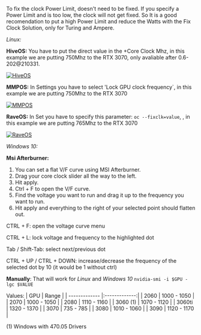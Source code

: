 To fix the clock Power Limit, doesn't need to be fixed. If you specify a Power Limit and is too low, the clock will not get fixed. So It is a good recomendation to put a high Power Limit and reduce the Watts with the Fix Clock Solution, only for Turing and Ampere.

_Linux:_

**HiveOS:** You have to put the direct value in the +Core Clock Mhz, in this example we are putting 750Mhz to the RTX 3070, only avaliable after 0.6-202@210331.

<a href="https://ibb.co/4SnJJxs"><img src="https://i.ibb.co/YdFbbGD/HiveOS.jpg" alt="HiveOS" border="0"></a>

**MMPOS:** In Settings you have to select 'Lock GPU clock frequency`, in this example we are putting 750Mhz to the RTX 3070

<a href="https://ibb.co/2ybwzMv"><img src="https://i.ibb.co/s2BhT1K/MMPOS.jpg" alt="MMPOS" border="0"></a>

**RaveOS:** In Set you have to specify this parameter: `oc --fixclk=value`, , in this example we are putting 765Mhz to the RTX 3070

<a href="https://ibb.co/zFBSNQP"><img src="https://i.ibb.co/m02HSbh/RaveOS.jpg" alt="RaveOS" border="0"></a>

_Windows 10:_

**Msi Afterburner:**
1. You can set a flat V/F curve using MSI Afterburner.
1. Drag your core clock slider all the way to the left.
1. Hit apply.
1. Ctrl + F to open the V/F curve.
1. Find the voltage you want to run and drag it up to the frequency you want to run.
1. Hit apply and everything to the right of your selected point should flatten out.

CTRL + F: open the voltage curve menu

CTRL + L: lock voltage and frequency to the highlighted dot

Tab / Shift-Tab: select next/previous dot

CTRL + UP / CTRL + DOWN: increase/decrease the frequency of the selected dot by 10 (it would be 1 without ctrl)

**Manually**: That will work for _Linux_ and _Windows 10_ `nvidia-smi -i $GPU -lgc $VALUE`

Values: 
| GPU        | Range       | 
| ------------- |:-------------:| 
| 2060 | 1000 - 1050 |
| 2070 | 1000 - 1050 |
| 2080 | 1110 - 1160 |
| 3060 (1) | 1070 - 1120 |
| 3060ti | 1320 - 1370 |
| 3070 | 735 - 785 |
| 3080 | 1010 - 1060 |
| 3090 | 1120 - 1170 |

(1) Windows with 470.05 Drivers